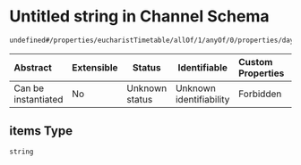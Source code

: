 # Untitled string in Channel Schema

```txt
undefined#/properties/eucharistTimetable/allOf/1/anyOf/0/properties/days/items
```




| Abstract            | Extensible | Status         | Identifiable            | Custom Properties | Additional Properties | Access Restrictions | Defined In                                                                 |
| :------------------ | ---------- | -------------- | ----------------------- | :---------------- | --------------------- | ------------------- | -------------------------------------------------------------------------- |
| Can be instantiated | No         | Unknown status | Unknown identifiability | Forbidden         | Allowed               | none                | [channel.schema.json\*](../out/channel.schema.json "open original schema") |

## items Type

`string`
